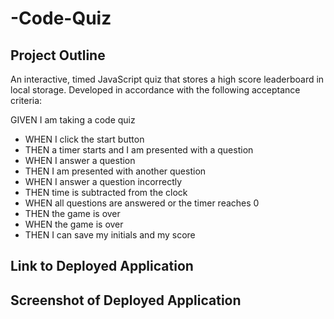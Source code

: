 # -Code-Quiz
## Project Outline
An interactive, timed JavaScript quiz that stores a high score leaderboard in local storage. Developed in accordance with the following acceptance criteria:

GIVEN I am taking a code quiz
- WHEN I click the start button
- THEN a timer starts and I am presented with a question
- WHEN I answer a question
- THEN I am presented with another question
- WHEN I answer a question incorrectly
- THEN time is subtracted from the clock
- WHEN all questions are answered or the timer reaches 0
- THEN the game is over
- WHEN the game is over
- THEN I can save my initials and my score




## Link to Deployed Application


## Screenshot of Deployed Application
